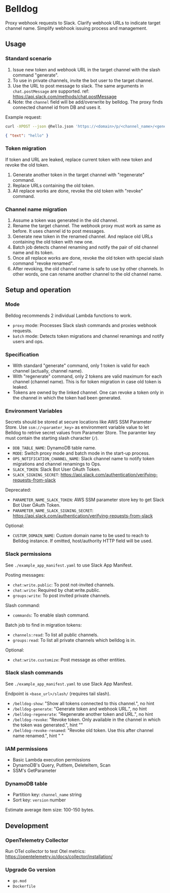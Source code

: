 Belldog
=======

Proxy webhook requests to Slack. Clarify webhook URLs to indicate target channel name. Simplify webhook issuing process and management.

## Usage
### Standard scenario
1. Issue new token and webhook URL in the target channel with the slash command "generate".
  1. To use in private channels, invite the bot user to the target channel.
1. Use the URL to post message to slack. The same arguments in `chat.postMessage` are supported. ref: https://api.slack.com/methods/chat.postMessage
  1. Note: the `channel` field will be add/overwrite by belldog. The proxy finds connected channel id from DB and uses it.

Example request:

```bash
curl -XPOST --json @hello.json 'https://<domain>/p/<channel_name>/<generated_token>/'
```

```json
{ "text": "hello" }
```

### Token migration
If token and URL are leaked, replace current token with new token and revoke the old token.

1. Generate another token in the target channel with "regenerate" command.
1. Replace URLs containing the old token.
1. All replace works are done, revoke the old token with "revoke" command.

### Channel name migration
1. Assume a token was generated in the old channel.
1. Rename the target channel. The webhook proxy must work as same as before. It uses channel id to post messages.
1. Generate new token in the renamed channel. And replace old URLs containing the old token with new one.
1. Batch job detects channel renaming and notify the pair of old channel name and its token.
1. Once all replace works are done, revoke the old token with special slash command "revoke renamed".
1. After revoking, the old channel name is safe to use by other channels. In other words, one can rename another channel to the old channel name.

## Setup and operation
### Mode
Belldog recommends 2 individual Lambda functions to work.

- `proxy` mode: Processes Slack slash commands and proxies webhook requests.
- `batch` mode: Detects token migrations and channel renamings and notify users and ops.

### Specification
- With standard "generate" command, only 1 token is valid for each channel (actually, channel name).
- With "regenerate" command, only 2 tokens are valid maximum for each channel (channel name). This is for token migration in case old token is leaked.
- Tokens are owned by the linked channel. One can revoke a token only in the channel in which the token had been generated.

### Environment Variables
Secrets should be stored at secure locations like AWS SSM Parameter Store. Use `ssm://<paramter_key>` as environment variable value to let Belldog
to retrive secret values from Parameter Store. The paramter key must contain the starting slash character (`/`).

- `DDB_TABLE_NAME`: DynamoDB table name.
- `MODE`: Switch proxy mode and batch mode in the start-up process.
- `OPS_NOTIFICATION_CHANNEL_NAME`: Slack channel name to notify token migrations and channel renamings to Ops.
- `SLACK_TOKEN`: Slack Bot User OAuth Token.
- `SLACK_SIGNING_SECRET`: https://api.slack.com/authentication/verifying-requests-from-slack

Deprecated:

- `PARAMETER_NAME_SLACK_TOKEN`: AWS SSM parameter store key to get Slack Bot User OAuth Token.
- `PARAMETER_NAME_SLACK_SIGNING_SECRET`: https://api.slack.com/authentication/verifying-requests-from-slack

Optional:

- `CUSTOM_DOMAIN_NAME`: Custom domain name to be used to reach to Belldog instance. If omitted, host/authority HTTP field will be used.

### Slack permissions
See `./example_app_manifest.yaml` to use Slack App Manifest.

Posting messages:

- `chat:write.public`: To post not-invited channels.
- `chat:write`: Required by chat:write.public.
- `groups:write`: To post invited private channels.

Slash command:

- `commands`: To enable slash command.

Batch job to find in migration tokens:

- `channels:read`: To list all public channels.
- `groups:read`: To list all private channels which belldog is in.

Optional:

- `chat:write.customize`: Post message as other entities.

### Slack slash commands
See `./example_app_manifest.yaml` to use Slack App Manifest.

Endpoint is `<base_url>/slash/` (requires tail slash).

- `/belldog-show`: "Show all tokens connected to this channel.", no hint
- `/belldog-generate`: "Generate token and webhook URL.", no hint
- `/belldog-regenerate`: "Regenerate another token and URL.", no hint
- `/belldog-revoke`: "Revoke token. Only available in the channel in which the token was generated.", hint "<token>"
- `/belldog-revoke-renamed`: "Revoke old token. Use this after channel name renamed.", hint "<old channel name> <token>"

### IAM permissions
- Basic Lambda execution permissions
- DynamoDB's Query, PutItem, DeleteItem, Scan
- SSM's GetParameter

### DynamoDB table
- Partition key: `channel_name` string
- Sort key: `version` number

Estimate average item size: 100-150 bytes.

## Development
### OpenTelemetry Collector
Run OTel collector to test Otel metrics: https://opentelemetry.io/docs/collector/installation/

### Upgrade Go version
- `go.mod`
- `Dockerfile`

